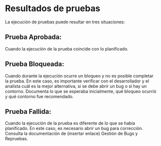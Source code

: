 # Resultados de pruebas

La ejecución de pruebas puede resultar en tres situaciones:

## Prueba Aprobada:
Cuando la ejecución de la prueba coincide con lo planificado.

## Prueba Bloqueada:
Cuando durante la ejecución ocurre un bloqueo y no es posible completar la prueba. En este caso, es importante verificar con el desarrollador y el analista cuál es la mejor alternativa, si se debe abrir un bug o si hay un contorno. Documenta lo que se esperaba inicialmente, qué bloqueo ocurrió y qué contorno fue recomendado.

## Prueba Fallida:
Cuando la ejecución de la prueba es diferente de lo que se había planificado. En este caso, es necesario abrir un bug para corrección. Consulta la documentación de (insertar enlace) Gestión de Bugs y Repruebas.
